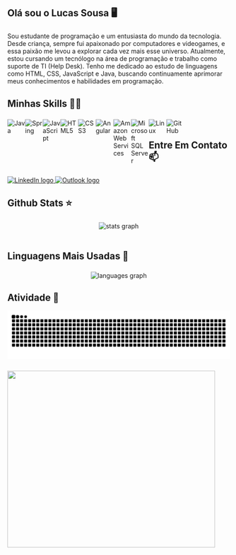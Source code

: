 <h2 align="left">Olá sou o Lucas Sousa 🖥️</h2>

###

<p align="left">Sou estudante de programação e um entusiasta do mundo da tecnologia. Desde criança, sempre fui apaixonado por computadores e videogames, e essa paixão me levou a explorar cada vez mais esse universo. Atualmente, estou cursando um tecnólogo na área de programação e trabalho como suporte de TI (Help Desk). Tenho me dedicado ao estudo de linguagens como HTML, CSS, JavaScript e Java, buscando continuamente aprimorar meus conhecimentos e habilidades em programação.</p>

###

<h2 align="left">Minhas Skills 🚀🚀</h2>

###

<a href="https://www.java.com" target="_blank">
  <img align="left" title="Java" alt="Java" width="40px" src="https://cdn.jsdelivr.net/gh/devicons/devicon/icons/java/java-original.svg" />
</a>
<a href="https://spring.io" target="_blank">
  <img align="left" title="Spring" alt="Spring" width="40px" src="https://cdn.jsdelivr.net/gh/devicons/devicon/icons/spring/spring-original.svg" />
</a>
<a href="https://developer.mozilla.org/en-US/docs/Web/JavaScript" target="_blank">
  <img align="left" title="JavaScript" alt="JavaScript" width="40px" src="https://cdn.jsdelivr.net/gh/devicons/devicon/icons/javascript/javascript-original.svg" />
</a>
<a href="https://developer.mozilla.org/en-US/docs/Web/HTML" target="_blank">
  <img align="left" title="HTML5" alt="HTML5" width="40px" src="https://cdn.jsdelivr.net/gh/devicons/devicon/icons/html5/html5-original.svg" />
</a>
<a href="https://developer.mozilla.org/en-US/docs/Web/CSS" target="_blank">
  <img align="left" title="CSS3" alt="CSS3" width="40px" src="https://cdn.jsdelivr.net/gh/devicons/devicon/icons/css3/css3-original.svg" />
</a>
<a href="https://angular.io/" target="_blank">
  <img align="left" title="Angular" alt="Angular" width="40px" src="https://cdn.jsdelivr.net/gh/devicons/devicon/icons/angularjs/angularjs-original.svg" />
</a>
<a href="https://aws.amazon.com/" target="_blank">
  <img align="left" title="AWS" alt="Amazon Web Services" width="40px" src="https://skillicons.dev/icons?i=aws" />
</a>
<a href="https://learn.microsoft.com/en-us/sql/" target="_blank">
  <img align="left" title="SQL Server" alt="Microsoft SQL Server" width="40px" src="https://cdn.jsdelivr.net/gh/devicons/devicon/icons/microsoftsqlserver/microsoftsqlserver-plain.svg" />
</a>
<a href="https://www.linux.org/" target="_blank">
  <img align="left" title="Linux" alt="Linux" width="40px" src="https://cdn.jsdelivr.net/gh/devicons/devicon/icons/linux/linux-original.svg" />
</a>
<a href="https://github.com" target="_blank">
  <img align="left" title="GitHub" alt="GitHub" width="40px" src="https://skillicons.dev/icons?i=github" />
</a>

<br/>


<h2 align="left">Entre Em Contato 📫</h2>

###

<div align="left">
  <a href="https://www.linkedin.com/in/lucas-sousa-da-rocha/" target="_blank">
  <img src="https://img.shields.io/static/v1?message=LinkedIn&logo=linkedin&label=&color=0077B5&logoColor=white&labelColor=&style=for-the-badge" height="35" alt="LinkedIn logo" />
</a>
<a href="mailto:lucas.rocha2021@outlook.com" target="_blank">
  <img src="https://img.shields.io/static/v1?message=Outlook&logo=microsoft-outlook&label=&color=0078D4&logoColor=white&labelColor=&style=for-the-badge" height="35" alt="Outlook logo" />
</a>

</div>

###

<h2 align="left">Github Stats ⭐</h2>

###

<div align="center">
  <img src="https://github-readme-stats.vercel.app/api?username=Lucas-Sousa-Rocha&hide_title=false&hide_rank=false&show_icons=true&include_all_commits=true&count_private=true&disable_animations=false&theme=dracula&locale=pt-br&hide_border=false" height="150" alt="stats graph"  />
</div>
<br/>


<h2 align="left">Linguagens Mais Usadas 📖</h2>

###

<div align="center">
  <img src="https://github-readme-stats.vercel.app/api/top-langs?username=Lucas-Sousa-Rocha&locale=pt-br&hide_title=false&layout=compact&card_width=470&langs_count=5&theme=dracula&hide_border=false&order=2" height="250" alt="languages graph"  />
</div>


###


<h2 align="left">Atividade 📅</h2>

![Snake animation](https://github.com/Lucas-Sousa-Rocha/Lucas-Sousa-Rocha/blob/output/snake.svg)


###

<div align="center">
<img align="left" height="400" width=470 src="https://media0.giphy.com/media/v1.Y2lkPTc5MGI3NjExYzZzM2Z1amJibDYwN3Nkb3k1cHZzMDRob3hta2o0OWkwaGlmeXVscCZlcD12MV9pbnRlcm5hbF9naWZfYnlfaWQmY3Q9Zw/jTNG3RF6EwbkpD4LZx/giphy.gif"  />
</div>

###
